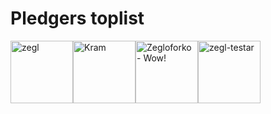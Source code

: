 # Pledgers toplist

<!-- POLAR type=pledgers id=gqvuenrw -->
<img src="https://avatars.githubusercontent.com/u/47952?v=4" width=100 height=100 alt="zegl" /><img src="https://avatars.githubusercontent.com/u/11248123?v=4" width=100 height=100 alt="Kram" /><img src="https://avatars.githubusercontent.com/u/39970518?v=4" width=100 height=100 alt="Zegloforko - Wow!" /><img src="https://avatars.githubusercontent.com/u/51095802?v=4" width=100 height=100 alt="zegl-testar" />
<!-- POLAR-END id=gqvuenrw -->